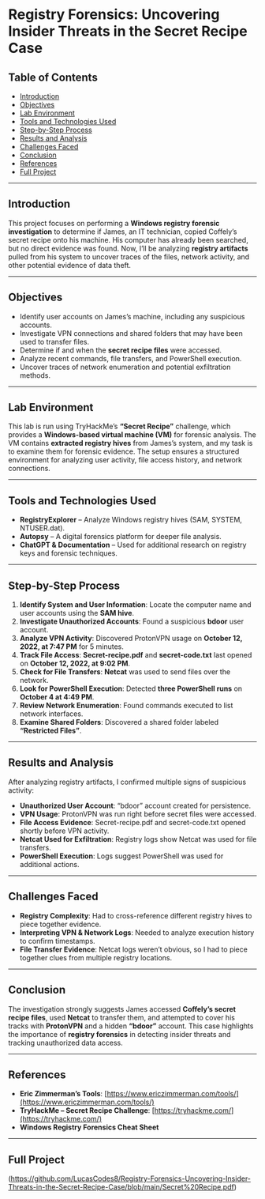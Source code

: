 # Registry Forensics: Uncovering Insider Threats in the Secret Recipe Case  

## Table of Contents  
- [Introduction](#introduction)  
- [Objectives](#objectives)  
- [Lab Environment](#lab-environment)  
- [Tools and Technologies Used](#tools-and-technologies-used)  
- [Step-by-Step Process](#step-by-step-process)  
- [Results and Analysis](#results-and-analysis)  
- [Challenges Faced](#challenges-faced)  
- [Conclusion](#conclusion)  
- [References](#references)  
- [Full Project](#full-project)  

---

## Introduction  
This project focuses on performing a **Windows registry forensic investigation** to determine if James, an IT technician, copied Coffely’s secret recipe onto his machine. His computer has already been searched, but no direct evidence was found. Now, I’ll be analyzing **registry artifacts** pulled from his system to uncover traces of the files, network activity, and other potential evidence of data theft.  

---

## Objectives  
- Identify user accounts on James’s machine, including any suspicious accounts.  
- Investigate VPN connections and shared folders that may have been used to transfer files.  
- Determine if and when the **secret recipe files** were accessed.  
- Analyze recent commands, file transfers, and PowerShell execution.  
- Uncover traces of network enumeration and potential exfiltration methods.  

---

## Lab Environment  
This lab is run using TryHackMe’s **“Secret Recipe”** challenge, which provides a **Windows-based virtual machine (VM)** for forensic analysis. The VM contains **extracted registry hives** from James’s system, and my task is to examine them for forensic evidence. The setup ensures a structured environment for analyzing user activity, file access history, and network connections.  

---

## Tools and Technologies Used  
- **RegistryExplorer** – Analyze Windows registry hives (SAM, SYSTEM, NTUSER.dat).  
- **Autopsy** – A digital forensics platform for deeper file analysis.  
- **ChatGPT & Documentation** – Used for additional research on registry keys and forensic techniques.  

---

## Step-by-Step Process  
1. **Identify System and User Information**: Locate the computer name and user accounts using the **SAM hive**.  
2. **Investigate Unauthorized Accounts**: Found a suspicious **bdoor** user account.  
3. **Analyze VPN Activity**: Discovered ProtonVPN usage on **October 12, 2022, at 7:47 PM** for 5 minutes.  
4. **Track File Access**: **Secret-recipe.pdf** and **secret-code.txt** last opened on **October 12, 2022, at 9:02 PM**.  
5. **Check for File Transfers**: **Netcat** was used to send files over the network.  
6. **Look for PowerShell Execution**: Detected **three PowerShell runs** on **October 4 at 4:49 PM**.  
7. **Review Network Enumeration**: Found commands executed to list network interfaces.  
8. **Examine Shared Folders**: Discovered a shared folder labeled **“Restricted Files”**.  

---

## Results and Analysis  
After analyzing registry artifacts, I confirmed multiple signs of suspicious activity:  
- **Unauthorized User Account**: “bdoor” account created for persistence.  
- **VPN Usage**: ProtonVPN was run right before secret files were accessed.  
- **File Access Evidence**: Secret-recipe.pdf and secret-code.txt opened shortly before VPN activity.  
- **Netcat Used for Exfiltration**: Registry logs show Netcat was used for file transfers.  
- **PowerShell Execution**: Logs suggest PowerShell was used for additional actions.  

---

## Challenges Faced  
- **Registry Complexity**: Had to cross-reference different registry hives to piece together evidence.  
- **Interpreting VPN & Network Logs**: Needed to analyze execution history to confirm timestamps.  
- **File Transfer Evidence**: Netcat logs weren’t obvious, so I had to piece together clues from multiple registry locations.  

---

## Conclusion  
The investigation strongly suggests James accessed **Coffely’s secret recipe files**, used **Netcat** to transfer them, and attempted to cover his tracks with **ProtonVPN** and a hidden **“bdoor”** account. This case highlights the importance of **registry forensics** in detecting insider threats and tracking unauthorized data access.  

---

## References  
- **Eric Zimmerman’s Tools**: [https://www.ericzimmerman.com/tools/](https://www.ericzimmerman.com/tools/)  
- **TryHackMe – Secret Recipe Challenge**: [https://tryhackme.com/](https://tryhackme.com/)  
- **Windows Registry Forensics Cheat Sheet**  

---

## Full Project  
(https://github.com/LucasCodes8/Registry-Forensics-Uncovering-Insider-Threats-in-the-Secret-Recipe-Case/blob/main/Secret%20Recipe.pdf)  


